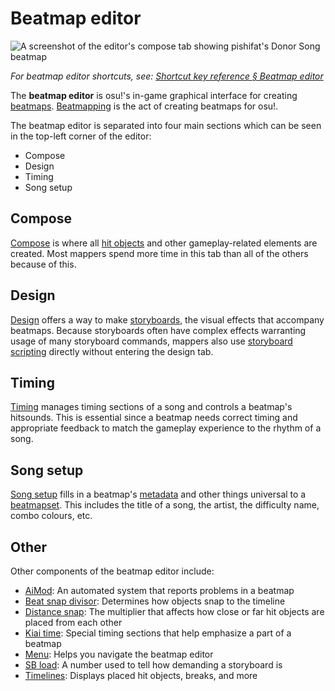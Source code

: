 # Beatmap editor

<!-- TODO: needs to be revisited when the articles under Beatmap editor no longer match what's written here -->

![A screenshot of the editor's compose tab showing pishifat's Donor Song beatmap](img/compose.jpg)

*For beatmap editor shortcuts, see: [Shortcut key reference § Beatmap editor](/wiki/Shortcut_key_reference#beatmap-editor)*

The **beatmap editor** is osu!'s in-game graphical interface for creating [beatmaps](/wiki/Beatmap). [Beatmapping](/wiki/Beatmapping) is the act of creating beatmaps for osu!.

The beatmap editor is separated into four main sections which can be seen in the top-left corner of the editor:

- Compose
- Design
- Timing
- Song setup

## Compose

[Compose](/wiki/Beatmap_Editor/Compose) is where all [hit objects](/wiki/Hit_Objects) and other gameplay-related elements are created. Most mappers spend more time in this tab than all of the others because of this.

## Design

[Design](/wiki/Beatmap_Editor/Design) offers a way to make [storyboards](/wiki/Storyboards), the visual effects that accompany beatmaps. Because storyboards often have complex effects warranting usage of many storyboard commands, mappers also use [storyboard scripting](/wiki/Storyboard_Scripting) directly without entering the design tab.

## Timing

[Timing](/wiki/Beatmap_Editor/Timing) manages timing sections of a song and controls a beatmap's hitsounds. This is essential since a beatmap needs correct timing and appropriate feedback to match the gameplay experience to the rhythm of a song.

## Song setup

[Song setup](/wiki/Beatmap_Editor/Song_Setup) fills in a beatmap's [metadata](/wiki/Beatmap_Editor/Song_Setup#song-and-map-metadata) and other things universal to a [beatmapset](/wiki/Beatmap/Beatmapsets). This includes the title of a song, the artist, the difficulty name, combo colours, etc.

## Other

Other components of the beatmap editor include:

- [AiMod](AiMod): An automated system that reports problems in a beatmap
- [Beat snap divisor](Beat_Snap_Divisor): Determines how objects snap to the timeline
- [Distance snap](Distance_Snap): The multiplier that affects how close or far hit objects are placed from each other
- [Kiai time](Kiai_Time): Special timing sections that help emphasize a part of a beatmap
- [Menu](Menu): Helps you navigate the beatmap editor
- [SB load](SB_Load): A number used to tell how demanding a storyboard is
- [Timelines](Timelines): Displays placed hit objects, breaks, and more
